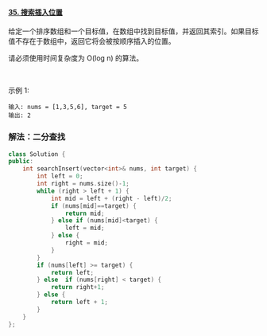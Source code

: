 #### [35. 搜索插入位置](https://leetcode-cn.com/problems/search-insert-position/)

给定一个排序数组和一个目标值，在数组中找到目标值，并返回其索引。如果目标值不存在于数组中，返回它将会被按顺序插入的位置。

请必须使用时间复杂度为 O(log n) 的算法。

 

示例 1:
```
输入: nums = [1,3,5,6], target = 5
输出: 2
```

### 解法：二分查找

```cpp
class Solution {
public:
    int searchInsert(vector<int>& nums, int target) {
        int left = 0;
        int right = nums.size()-1;
        while (right > left + 1) {
            int mid = left + (right - left)/2;
            if (nums[mid]==target) {
                return mid;
            } else if (nums[mid]<target) {
                left = mid;
            } else {
                right = mid;
            }
        }
        if (nums[left] >= target) {
            return left;
        } else  if (nums[right] < target) {
            return right+1;
        } else {
            return left + 1;
        }
    }
};
```